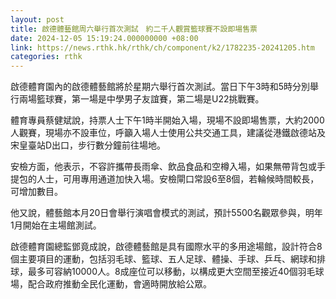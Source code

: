 ```yaml
---
layout: post
title: 啟德體藝館周六舉行首次測試　約二千人觀賞籃球賽不設即場售票
date: 2024-12-05 15:19:24.000000000 +08:00
link: https://news.rthk.hk/rthk/ch/component/k2/1782235-20241205.htm
categories: rthk
---
```


啟德體育園內的啟德體藝館將於星期六舉行首次測試。當日下午3時和5時分別舉行兩場籃球賽，第一場是中學男子友誼賽，第二場是U22挑戰賽。

體育專員蔡健斌說，持票人士下午1時半開始入場，現場不設即場售票，大約2000人觀賽，現場亦不設車位，呼籲入場人士使用公共交通工具，建議從港鐵啟德站及宋皇臺站D出口，步行數分鐘前往場地。

安檢方面，他表示，不容許攜帶長雨傘、飲品食品和空樽入場，如果無帶背包或手提包的人士，可用專用通道加快入場。安檢閘口常設6至8個，若輪候時間較長，可增加數目。

他又說，體藝館本月20日會舉行演唱會模式的測試，預計5500名觀眾參與，明年1月開始在主場館測試。

啟德體育園總監鄧竟成說，啟德體藝館是具有國際水平的多用途場館，設計符合8個主要項目的運動，包括羽毛球、籃球、五人足球、體操、手球、乒乓、網球和排球，最多可容納10000人。8成座位可以移動，以構成更大空間至接近40個羽毛球場，配合政府推動全民化運動，會適時開放給公眾。
